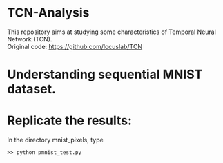 # TCN-Analysis
This repository aims at studying some characteristics of Temporal Neural Network (TCN). \
Original code: https://github.com/locuslab/TCN


# Understanding sequential MNIST dataset. 


# Replicate the results:
In the directory mnist_pixels, type
```
>> python pmnist_test.py 
```

